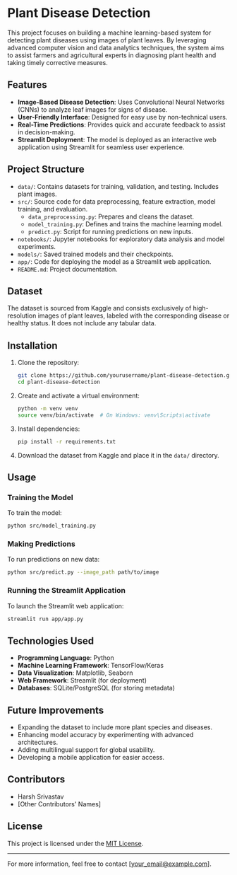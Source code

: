 # Plant Disease Detection

This project focuses on building a machine learning-based system for detecting plant diseases using images of plant leaves. By leveraging advanced computer vision and data analytics techniques, the system aims to assist farmers and agricultural experts in diagnosing plant health and taking timely corrective measures.

## Features

- **Image-Based Disease Detection**: Uses Convolutional Neural Networks (CNNs) to analyze leaf images for signs of disease.
- **User-Friendly Interface**: Designed for easy use by non-technical users.
- **Real-Time Predictions**: Provides quick and accurate feedback to assist in decision-making.
- **Streamlit Deployment**: The model is deployed as an interactive web application using Streamlit for seamless user experience.

## Project Structure

- `data/`: Contains datasets for training, validation, and testing. Includes plant images.
- `src/`: Source code for data preprocessing, feature extraction, model training, and evaluation.
  - `data_preprocessing.py`: Prepares and cleans the dataset.
  - `model_training.py`: Defines and trains the machine learning model.
  - `predict.py`: Script for running predictions on new inputs.
- `notebooks/`: Jupyter notebooks for exploratory data analysis and model experiments.
- `models/`: Saved trained models and their checkpoints.
- `app/`: Code for deploying the model as a Streamlit web application.
- `README.md`: Project documentation.

## Dataset

The dataset is sourced from Kaggle and consists exclusively of high-resolution images of plant leaves, labeled with the corresponding disease or healthy status. It does not include any tabular data.

## Installation

1. Clone the repository:
   ```bash
   git clone https://github.com/yourusername/plant-disease-detection.git
   cd plant-disease-detection
   ```

2. Create and activate a virtual environment:
   ```bash
   python -m venv venv
   source venv/bin/activate  # On Windows: venv\Scripts\activate
   ```

3. Install dependencies:
   ```bash
   pip install -r requirements.txt
   ```

4. Download the dataset from Kaggle and place it in the `data/` directory.

## Usage

### Training the Model
To train the model:
```bash
python src/model_training.py
```

### Making Predictions
To run predictions on new data:
```bash
python src/predict.py --image_path path/to/image
```

### Running the Streamlit Application
To launch the Streamlit web application:
```bash
streamlit run app/app.py
```

## Technologies Used

- **Programming Language**: Python
- **Machine Learning Framework**: TensorFlow/Keras
- **Data Visualization**: Matplotlib, Seaborn
- **Web Framework**: Streamlit (for deployment)
- **Databases**: SQLite/PostgreSQL (for storing metadata)

## Future Improvements

- Expanding the dataset to include more plant species and diseases.
- Enhancing model accuracy by experimenting with advanced architectures.
- Adding multilingual support for global usability.
- Developing a mobile application for easier access.

## Contributors

- Harsh Srivastav
- [Other Contributors' Names]

## License

This project is licensed under the [MIT License](LICENSE).

---
For more information, feel free to contact [your_email@example.com].

